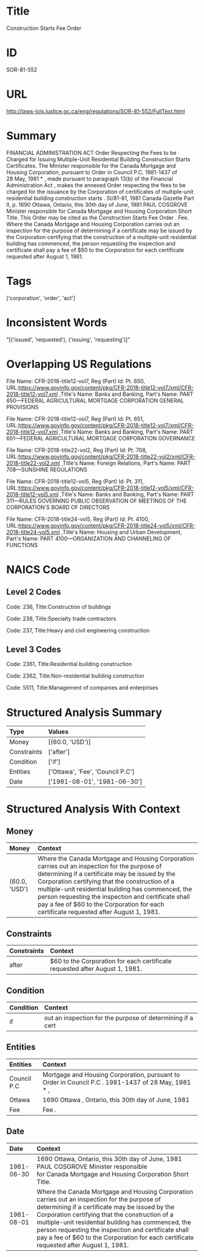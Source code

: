 # Title
Construction Starts Fee Order


# ID
SOR-81-552

# URL
http://laws-lois.justice.gc.ca/eng/regulations/SOR-81-552/FullText.html


# Summary
FINANCIAL ADMINISTRATION ACT Order Respecting the Fees to be Charged for Issuing Multiple-Unit Residential Building Construction Starts Certificates.
The Minister responsible for the Canada Mortgage and Housing Corporation, pursuant to Order in Council P.C. 1981-1437 of 28 May, 1981 * , made pursuant to paragraph 13(b) of the  Financial Administration Act , makes the annexed  Order respecting the fees to be charged for the issuance by the Corporation of certificates of multiple-unit residential building construction starts .
SI/81-81, 1981  Canada Gazette  Part II, p.
1690 Ottawa, Ontario, this 30th day of June, 1981 PAUL COSGROVE Minister responsible for Canada Mortgage and Housing Corporation Short Title.
This Order may be cited as the  Construction Starts Fee Order .
Fee. Where the Canada Mortgage and Housing Corporation carries out an inspection for the purpose of determining if a certificate may be issued by the Corporation certifying that the construction of a multiple-unit residential building has commenced, the person requesting the inspection and certificate shall pay a fee of $60 to the Corporation for each certificate requested after August 1, 1981.


# Tags
['corporation', 'order', 'act']


# Inconsistent Words
"[('issued', 'requested'), ('issuing', 'requesting')]"


# Overlapping US Regulations
File Name: CFR-2018-title12-vol7, Reg (Part) Id: Pt. 650, URL:https://www.govinfo.gov/content/pkg/CFR-2018-title12-vol7/xml/CFR-2018-title12-vol7.xml
,Title's Name: Banks and Banking, Part's Name: PART 650—FEDERAL AGRICULTURAL MORTGAGE CORPORATION GENERAL PROVISIONS

File Name: CFR-2018-title12-vol7, Reg (Part) Id: Pt. 651, URL:https://www.govinfo.gov/content/pkg/CFR-2018-title12-vol7/xml/CFR-2018-title12-vol7.xml
,Title's Name: Banks and Banking, Part's Name: PART 651—FEDERAL AGRICULTURAL MORTGAGE CORPORATION GOVERNANCE

File Name: CFR-2018-title22-vol2, Reg (Part) Id: Pt. 708, URL:https://www.govinfo.gov/content/pkg/CFR-2018-title22-vol2/xml/CFR-2018-title22-vol2.xml
,Title's Name: Foreign Relations, Part's Name: PART 708—SUNSHINE REGULATIONS

File Name: CFR-2018-title12-vol5, Reg (Part) Id: Pt. 311, URL:https://www.govinfo.gov/content/pkg/CFR-2018-title12-vol5/xml/CFR-2018-title12-vol5.xml
,Title's Name: Banks and Banking, Part's Name: PART 311—RULES GOVERNING PUBLIC OBSERVATION OF MEETINGS OF THE CORPORATION'S BOARD OF DIRECTORS

File Name: CFR-2018-title24-vol5, Reg (Part) Id: Pt. 4100, URL:https://www.govinfo.gov/content/pkg/CFR-2018-title24-vol5/xml/CFR-2018-title24-vol5.xml
,Title's Name: Housing and Urban Development, Part's Name: PART 4100—ORGANIZATION AND CHANNELING OF FUNCTIONS




# NAICS Code
## Level 2 Codes
Code: 236, Title:Construction of buildings

Code: 238, Title:Specialty trade contractors

Code: 237, Title:Heavy and civil engineering construction




## Level 3 Codes
Code: 2361, Title:Residential building construction

Code: 2362, Title:Non-residential building construction

Code: 5511, Title:Management of companies and enterprises







# Structured Analysis Summary
| Type        | Values                           |
|:------------|:---------------------------------|
| Money       | [(60.0, 'USD')]                  |
| Constraints | ['after']                        |
| Condition   | ['if']                           |
| Entities    | ['Ottawa', 'Fee', 'Council P.C'] |
| Date        | ['1981-08-01', '1981-06-30']     |


# Structured Analysis With Context
 


## Money
| Money         | Context                                                                                                                                                                                                                                                                                                                                                                                                  |
|:--------------|:---------------------------------------------------------------------------------------------------------------------------------------------------------------------------------------------------------------------------------------------------------------------------------------------------------------------------------------------------------------------------------------------------------|
| (60.0, 'USD') | Where the Canada Mortgage and Housing Corporation carries out an inspection for the purpose of determining if a certificate may be issued by the Corporation certifying that the construction of a multiple-unit residential building has commenced, the person requesting the inspection and certificate shall pay a fee of $60 to the Corporation for each certificate requested after August 1, 1981. |


## Constraints
| Constraints   | Context                                                                      |
|:--------------|:-----------------------------------------------------------------------------|
| after         | $60 to the Corporation for each certificate requested after  August 1, 1981. |


## Condition
| Condition   | Context                                                     |
|:------------|:------------------------------------------------------------|
| if          | out an inspection for the purpose of determining if  a cert |


## Entities
| Entities    | Context                                                                                            |
|:------------|:---------------------------------------------------------------------------------------------------|
| Council P.C | Mortgage and Housing Corporation, pursuant to Order in Council P.C . 1981-1437 of 28 May, 1981 * , |
| Ottawa      | 1690  Ottawa , Ontario, this 30th day of June, 1981                                                |
| Fee         | Fee .                                                                                              |


## Date
| Date       | Context                                                                                                                                                                                                                                                                                                                                                                                                  |
|:-----------|:---------------------------------------------------------------------------------------------------------------------------------------------------------------------------------------------------------------------------------------------------------------------------------------------------------------------------------------------------------------------------------------------------------|
| 1981-06-30 | 1690 Ottawa, Ontario, this 30th day of June, 1981 PAUL COSGROVE Minister responsible for Canada Mortgage and Housing Corporation Short Title.                                                                                                                                                                                                                                                            |
| 1981-08-01 | Where the Canada Mortgage and Housing Corporation carries out an inspection for the purpose of determining if a certificate may be issued by the Corporation certifying that the construction of a multiple-unit residential building has commenced, the person requesting the inspection and certificate shall pay a fee of $60 to the Corporation for each certificate requested after August 1, 1981. |


